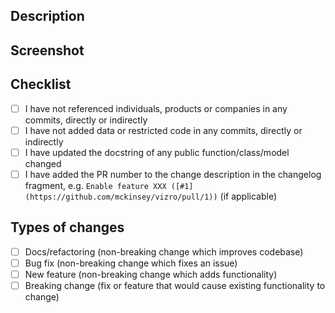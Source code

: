 ## Description

## Screenshot

## Checklist

- [ ] I have not referenced individuals, products or companies in any commits, directly or indirectly
- [ ] I have not added data or restricted code in any commits, directly or indirectly
- [ ] I have updated the docstring of any public function/class/model changed
- [ ] I have added the PR number to the change description in the changelog fragment, e.g. `Enable feature XXX ([#1](https://github.com/mckinsey/vizro/pull/1))` (if applicable)

## Types of changes

- [ ] Docs/refactoring (non-breaking change which improves codebase)
- [ ] Bug fix (non-breaking change which fixes an issue)
- [ ] New feature (non-breaking change which adds functionality)
- [ ] Breaking change (fix or feature that would cause existing functionality to change)
